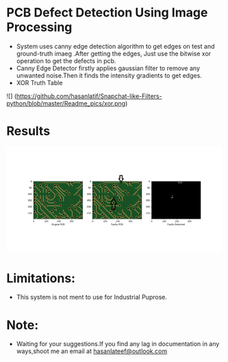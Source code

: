 # PCB Defect Detection Using Image Processing
* System uses canny edge detection algorithm to get edges on test and ground-truth imaeg .After getting the edges, Just use the bitwise xor operation to get the defects in pcb.
* Canny Edge Detector firstly applies gaussian filter to remove any unwanted noise.Then it finds the intensity gradients to get edges.
* XOR Truth Table

![] (https://github.com/hasanlatif/Snapchat-like-Filters-python/blob/master/Readme_pics/xor.png)

# Results
![](https://github.com/hasanlatif/Snapchat-like-Filters-python/blob/master/Readme_pics/Result.png)



# Limitations: 
* This  system is not ment to use for Industrial Puprose.
# Note:
  * Waiting for your suggestions.If you find any lag in documentation in any ways,shoot me an email at hasanlateef@outlook.com




